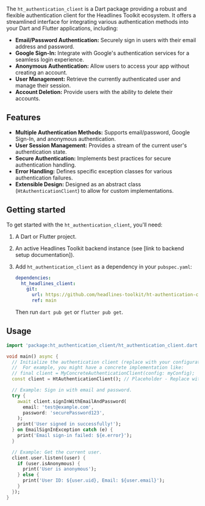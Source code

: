 The `ht_authentication_client` is a Dart package providing a robust and flexible authentication client for the Headlines Toolkit ecosystem. It offers a streamlined interface for integrating various authentication methods into your Dart and Flutter applications, including:

*   **Email/Password Authentication:** Securely sign in users with their email address and password.
*   **Google Sign-In:** Integrate with Google's authentication services for a seamless login experience.
*   **Anonymous Authentication:** Allow users to access your app without creating an account.
*   **User Management:** Retrieve the currently authenticated user and manage their session.
*   **Account Deletion:** Provide users with the ability to delete their accounts.

## Features

*   **Multiple Authentication Methods:** Supports email/password, Google Sign-In, and anonymous authentication.
*   **User Session Management:** Provides a stream of the current user's authentication state.
*   **Secure Authentication:** Implements best practices for secure authentication handling.
*   **Error Handling:** Defines specific exception classes for various authentication failures.
*   **Extensible Design:** Designed as an abstract class (`HtAuthenticationClient`) to allow for custom implementations.

## Getting started

To get started with the `ht_authentication_client`, you'll need:

1.  A Dart or Flutter project.
2.  An active Headlines Toolkit backend instance (see [link to backend setup documentation]).
3.  Add `ht_authentication_client` as a dependency in your `pubspec.yaml`:

    ```yaml
    dependencies:
      ht_headlines_client:
        git:
          url: https://github.com/headlines-toolkit/ht-authentication-client.git
          ref: main
    ```

    Then run `dart pub get` or `flutter pub get`.

## Usage

```dart
import 'package:ht_authentication_client/ht_authentication_client.dart';

void main() async {
  // Initialize the authentication client (replace with your configuration).
  //  For example, you might have a concrete implementation like:
  // final client = MyConcreteAuthenticationClient(config: myConfig);
  const client = HtAuthenticationClient(); // Placeholder - Replace with your concrete implementation

  // Example: Sign in with email and password.
  try {
    await client.signInWithEmailAndPassword(
      email: 'test@example.com',
      password: 'securePassword123',
    );
    print('User signed in successfully!');
  } on EmailSignInException catch (e) {
    print('Email sign-in failed: ${e.error}');
  }

  // Example: Get the current user.
  client.user.listen((user) {
    if (user.isAnonymous) {
      print('User is anonymous');
    } else {
      print('User ID: ${user.uid}, Email: ${user.email}');
    }
  });
}

```